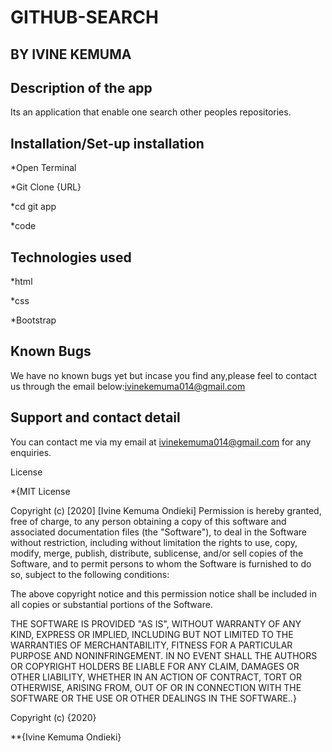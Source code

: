 # GITHUB-SEARCH

## BY IVINE KEMUMA

## Description of the app

Its an application that enable one search other peoples repositories.

## Installation/Set-up installation
 *Open Terminal

 *Git Clone {URL}

 *cd git app

 *code

 ## Technologies used
 *html

 *css

 *Bootstrap

 ## Known Bugs

  We have no known bugs yet but incase you find any,please feel to contact us through the email below:ivinekemuma014@gmail.com

## Support and contact detail
   You can contact me via my email at ivinekemuma014@gmail.com for any enquiries.

License

*{MIT License

Copyright (c) [2020] [Ivine Kemuma Ondieki]
Permission is hereby granted, free of charge, to any person obtaining a copy of this software and associated documentation files (the "Software"), to deal in the Software without restriction, including without limitation the rights to use, copy, modify, merge, publish, distribute, sublicense, and/or sell copies of the Software, and to permit persons to whom the Software is furnished to do so, subject to the following conditions:

The above copyright notice and this permission notice shall be included in all copies or substantial portions of the Software.

THE SOFTWARE IS PROVIDED "AS IS", WITHOUT WARRANTY OF ANY KIND, EXPRESS OR IMPLIED, INCLUDING BUT NOT LIMITED TO THE WARRANTIES OF MERCHANTABILITY, FITNESS FOR A PARTICULAR PURPOSE AND NONINFRINGEMENT. IN NO EVENT SHALL THE AUTHORS OR COPYRIGHT HOLDERS BE LIABLE FOR ANY CLAIM, DAMAGES OR OTHER LIABILITY, WHETHER IN AN ACTION OF CONTRACT, TORT OR OTHERWISE, ARISING FROM, OUT OF OR IN CONNECTION WITH THE SOFTWARE OR THE USE OR OTHER DEALINGS IN THE SOFTWARE..}

Copyright (c) {2020}

**{Ivine Kemuma Ondieki}
